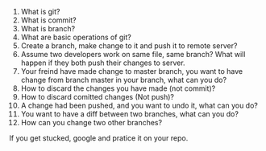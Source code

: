 1. What is git?
2. What is commit?
3. What is branch?
4. What are basic operations of git?
5. Create a branch, make change to it and push it to remote server?
6. Assume two developers work on same file, same branch? What will happen if they both push their changes to server.
7. Your freind have made change to master branch, you want to have change from branch master in your branch, what can you do?
8. How to discard the changes you have made (not commit)?
9. How to discard comitted changes (Not push)?
10. A change had been pushed, and you want to undo it, what can you do?
11. You want to have a diff between two branches, what can you do?
12. How can you change two other branches?

If you get stucked, google and pratice it on your repo.
